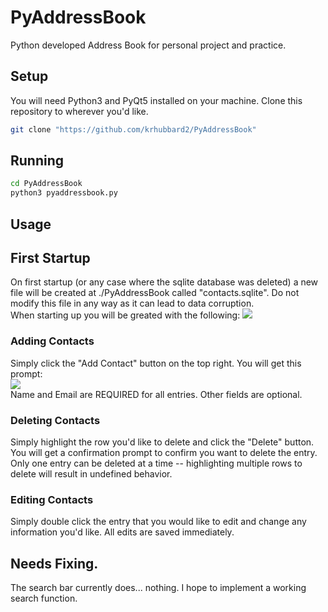 # PyAddressBook
Python developed Address Book for personal project and practice.

## Setup
You will need Python3 and PyQt5 installed on your machine.
Clone this repository to wherever you'd like.
```bash
git clone "https://github.com/krhubbard2/PyAddressBook"
```

## Running
```bash
cd PyAddressBook
python3 pyaddressbook.py
```

## Usage
## First Startup
On first startup (or any case where the sqlite database was deleted) a new file will be created at ./PyAddressBook called "contacts.sqlite". Do not modify this file in any way as it can lead to data corruption.</br> 
When starting up you will be greated with the following:
![](https://i.ibb.co/5vcTYcm/image.png)
### Adding Contacts
Simply click the "Add Contact" button on the top right. You will get this prompt: </br>
![](https://i.ibb.co/41snW8L/image.png)</br>
Name and Email are REQUIRED for all entries. Other fields are optional.
### Deleting Contacts
Simply highlight the row you'd like to delete and click the "Delete" button. You will get a confirmation prompt to confirm you want to delete the entry. Only one entry can be deleted at a time -- highlighting multiple rows to delete will result in undefined behavior.
### Editing Contacts
Simply double click the entry that you would like to edit and change any information you'd like. All edits are saved immediately. 

## Needs Fixing.
The search bar currently does... nothing. I hope to implement a working search function.
